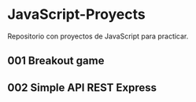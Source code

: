# JavaScript-Proyects

Repositorio con proyectos de JavaScript para practicar.

## 001 Breakout game

## 002 Simple API REST Express
